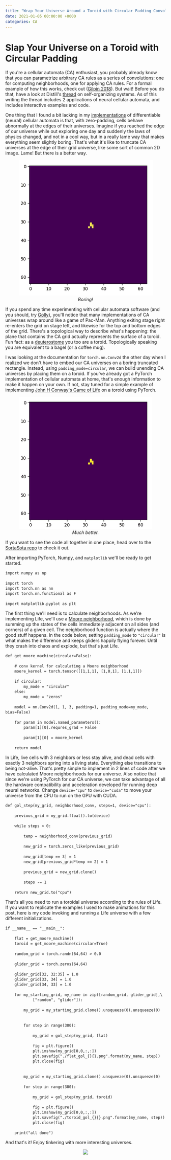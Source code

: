 ```yaml
---
title: "Wrap Your Universe Around a Toroid with Circular Padding Convolutions"
date: 2021-01-05 00:00:00 +0000
categories: CA
---
```


# Slap Your Universe on a Toroid with Circular Padding

If you're a cellular automata (CA) enthusiast, you probably already know that you can parametrize arbitrary CA rules as a series of convolutions: one for computing neighborhoods, one for applying CA rules. For a formal example of how this works, check out ([Gilpin 2018](https://arxiv.org/abs/1809.02942)). But wait! Before you do that, have a look at Distill's [thread](https://distill.pub/2020/selforg/) on self-organizing systems. As of this writing the thread includes 2 applications of neural cellular automata, and includes interactive examples and code.

One thing that I found a bit lacking in my [implementations](https://github.com/rivesunder/dca) of differentiable (neural) cellular automata is that, with zero-padding, cells behave abnormally at the edges of their universes. Imagine if you reached the edge of our universe while out exploring one day and suddenly the laws of physics changed, and not in a cool way, but in a really lame way that makes everything seem slightly boring. That's what it's like to truncate CA universes at the edge of their grid universe, like some sort of common 2D image. Lame! But there is a better way.

<div align="center">
<img src="/circular_padding/assets/glider_fail.gif">
<br>
<em>Boring!</em>
</div>

If you spend any time experimenting with cellular automata software (and you should, try [Golly](https://www.conwaylife.com/wiki/Golly)), you'll notice that many implementations of CA universes wrap around like a game of Pac-Man. Anything exiting stage right re-enters the grid on stage left, and likewise for the top and bottom edges of the grid. There's a topological way to describe what's happening: the plane that contains the CA grid actually represents the surface of a toroid. Fun fact: as a [deuterostome](https://en.wikipedia.org/wiki/Deuterostome) you too are a toroid. Topologically speaking you are equivalent to a bagel (or a coffee mug).

I was looking at the documentation for `torch.nn.Conv2d` the other day when I realized we don't have to embed our CA universes on a boring truncated rectangle. Instead, using `padding_mode=circular`, we can build unending CA universes by placing them on a toroid. If you've already got a PyTorch implementation of cellular automata at home, that's enough information to make it happen on your own. If not, stay tuned for a simple example of implementing [John H Conway's Game of Life](https://en.wikipedia.org/wiki/Conway%27s_Game_of_Life) on a toroid using PyTorch. 


<div align="center">
<img src="/circular_padding/assets/glider_win.gif">
<br>
<em>Much better.</em>
</div>

If you want to see the code all together in one place, head over to the [SortaSota repo](https://github.com/riveSunder/SortaSota/tree/master/circular_padding) to check it out. 

After importing PyTorch, Numpy, and `matplotlib` we'll be ready to get started.

```
import numpy as np

import torch
import torch.nn as nn
import torch.nn.functional as F

import matplotlib.pyplot as plt
```

The first thing we'll need is to calculate neighborhoods. As we're implementing Life, we'll use a [Moore neighborhood](https://en.wikipedia.org/wiki/Moore_neighborhood), which is done by summing up the states of the cells immediately adjacent on all sides (and corners) of a given cell. The neighborhood function is actually where the good stuff happens. In the code below, setting `padding_mode` to `"circular"` is what makes the difference and keeps gliders happily flying forever. Until they crash into chaos and explode, but that's just Life. 

```
def get_moore_machine(circular=False):

    # conv kernel for calculating a Moore neighborhood
    moore_kernel = torch.tensor([[1,1,1], [1,0,1], [1,1,1]])

    if circular:
        my_mode = "circular"
    else:
        my_mode = "zeros"

    model = nn.Conv2d(1, 1, 3, padding=1, padding_mode=my_mode, bias=False)

    for param in model.named_parameters():
        param[1][0].requres_grad = False

        param[1][0] = moore_kernel

    return model
```

In Life, live cells with 3 neighbors or less stay alive, and dead cells with exactly 3 neighbors spring into a living state. Everything else transitions to being not-alive. That's pretty simple to implement in 2 lines of code after we have calculated Moore neighborhoods for our universe. Also notice that since we're using PyTorch for our CA universe, we can take advantage of all the hardware compatibility and acceleration developed for running deep neural networks. Change `device="cpu"` to `device="cuda"` to move your universe from the CPU to run on the GPU with CUDA.

```
def gol_step(my_grid, neighborhood_conv, steps=1, device="cpu"):

    previous_grid = my_grid.float().to(device)

    while steps > 0:

        temp = neighborhood_conv(previous_grid)

        new_grid = torch.zeros_like(previous_grid)

        new_grid[temp == 3] = 1
        new_grid[previous_grid*temp == 2] = 1

        previous_grid = new_grid.clone()

        steps -= 1

    return new_grid.to("cpu")
```

That's all you need to run a toroidal universe according to the rules of Life. If you want to replicate the examples I used to make animations for this post, here is my code invoking and running a  Life universe with a few different initializations. 

```
if __name__ == "__main__":

    flat = get_moore_machine()
    toroid = get_moore_machine(circular=True)

    random_grid = torch.randn(64,64) > 0.0

    glider_grid = torch.zeros(64,64)

    glider_grid[32, 32:35] = 1.0
    glider_grid[33, 34] = 1.0
    glider_grid[34, 33] = 1.0

    for my_starting_grid, my_name in zip([random_grid, glider_grid],\
            ["random", "glider"]):

        my_grid = my_starting_grid.clone().unsqueeze(0).unsqueeze(0)


        for step in range(300):

            my_grid = gol_step(my_grid, flat)

            fig = plt.figure()
            plt.imshow(my_grid[0,0,:,:])
            plt.savefig("./flat_gol_{}{}.png".format(my_name, step))
            plt.close(fig)


        my_grid = my_starting_grid.clone().unsqueeze(0).unsqueeze(0)

        for step in range(300):

            my_grid = gol_step(my_grid, toroid)

            fig = plt.figure()
            plt.imshow(my_grid[0,0,:,:])
            plt.savefig("./toroid_gol_{}{}.png".format(my_name, step))
            plt.close(fig)

    print("all done")
```

And that's it! Enjoy tinkering with more interesting universes. 

<div align="center">
<img src="/circular_padding/assets/truncated_vs_toroid.gif">
</div>


